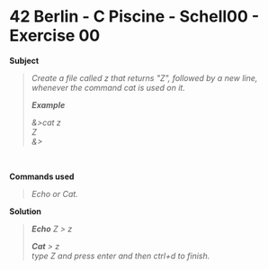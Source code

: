 # 42 Berlin - C Piscine - Schell00 - Exercise 00


**Subject**
>_Create a file called z that returns "Z", followed by a new line, whenever the command
cat is used on it._
>
>**_Example_**
>
>_&>cat z_   
>_Z_   
>_&>_   
>

<br>

**Commands used**   
>_Echo or Cat._

**Solution**   
>_**Echo** Z > z_   
>
>_**Cat** > z_   
>_type Z and press enter and then ctrl+d to finish._
